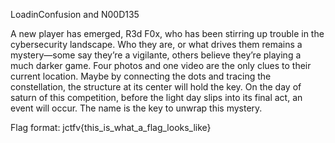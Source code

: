 LoadinConfusion and N00D135

A new player has emerged, R3d F0x, who has been stirring up trouble in the cybersecurity landscape. Who they are, or what drives them remains a mystery—some say they’re a vigilante, others believe they’re playing a much darker game. Four photos and one video are the only clues to their current location. Maybe by connecting the dots and tracing the constellation, the structure at its center will hold the key. On the day of saturn of this competition, before the light day slips into its final act, an event will occur. The name is the key to unwrap this mystery.

Flag format: jctfv{this_is_what_a_flag_looks_like}
